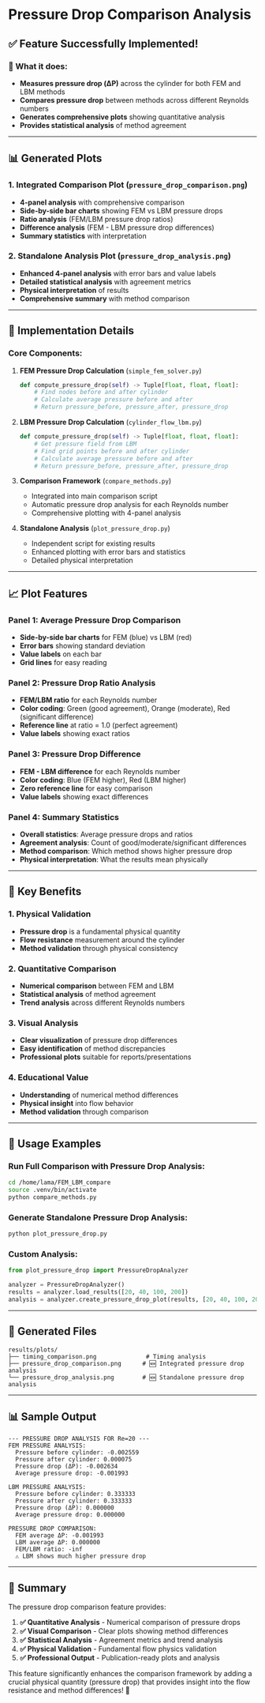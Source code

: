 # Pressure Drop Comparison Analysis

## ✅ **Feature Successfully Implemented!**

### **🎯 What it does:**
- **Measures pressure drop (ΔP)** across the cylinder for both FEM and LBM methods
- **Compares pressure drop** between methods across different Reynolds numbers
- **Generates comprehensive plots** showing quantitative analysis
- **Provides statistical analysis** of method agreement

---

## 📊 **Generated Plots**

### **1. Integrated Comparison Plot** (`pressure_drop_comparison.png`)
- **4-panel analysis** with comprehensive comparison
- **Side-by-side bar charts** showing FEM vs LBM pressure drops
- **Ratio analysis** (FEM/LBM pressure drop ratios)
- **Difference analysis** (FEM - LBM pressure drop differences)
- **Summary statistics** with interpretation

### **2. Standalone Analysis Plot** (`pressure_drop_analysis.png`)
- **Enhanced 4-panel analysis** with error bars and value labels
- **Detailed statistical analysis** with agreement metrics
- **Physical interpretation** of results
- **Comprehensive summary** with method comparison

---

## 🔧 **Implementation Details**

### **Core Components:**

1. **FEM Pressure Drop Calculation** (`simple_fem_solver.py`)
   ```python
   def compute_pressure_drop(self) -> Tuple[float, float, float]:
       # Find nodes before and after cylinder
       # Calculate average pressure before and after
       # Return pressure_before, pressure_after, pressure_drop
   ```

2. **LBM Pressure Drop Calculation** (`cylinder_flow_lbm.py`)
   ```python
   def compute_pressure_drop(self) -> Tuple[float, float, float]:
       # Get pressure field from LBM
       # Find grid points before and after cylinder
       # Calculate average pressure before and after
       # Return pressure_before, pressure_after, pressure_drop
   ```

3. **Comparison Framework** (`compare_methods.py`)
   - Integrated into main comparison script
   - Automatic pressure drop analysis for each Reynolds number
   - Comprehensive plotting with 4-panel analysis

4. **Standalone Analysis** (`plot_pressure_drop.py`)
   - Independent script for existing results
   - Enhanced plotting with error bars and statistics
   - Detailed physical interpretation

---

## 📈 **Plot Features**

### **Panel 1: Average Pressure Drop Comparison**
- **Side-by-side bar charts** for FEM (blue) vs LBM (red)
- **Error bars** showing standard deviation
- **Value labels** on each bar
- **Grid lines** for easy reading

### **Panel 2: Pressure Drop Ratio Analysis**
- **FEM/LBM ratio** for each Reynolds number
- **Color coding**: Green (good agreement), Orange (moderate), Red (significant difference)
- **Reference line** at ratio = 1.0 (perfect agreement)
- **Value labels** showing exact ratios

### **Panel 3: Pressure Drop Difference**
- **FEM - LBM difference** for each Reynolds number
- **Color coding**: Blue (FEM higher), Red (LBM higher)
- **Zero reference line** for easy comparison
- **Value labels** showing exact differences

### **Panel 4: Summary Statistics**
- **Overall statistics**: Average pressure drops and ratios
- **Agreement analysis**: Count of good/moderate/significant differences
- **Method comparison**: Which method shows higher pressure drop
- **Physical interpretation**: What the results mean physically

---

## 🎯 **Key Benefits**

### **1. Physical Validation**
- **Pressure drop** is a fundamental physical quantity
- **Flow resistance** measurement around the cylinder
- **Method validation** through physical consistency

### **2. Quantitative Comparison**
- **Numerical comparison** between FEM and LBM
- **Statistical analysis** of method agreement
- **Trend analysis** across different Reynolds numbers

### **3. Visual Analysis**
- **Clear visualization** of pressure drop differences
- **Easy identification** of method discrepancies
- **Professional plots** suitable for reports/presentations

### **4. Educational Value**
- **Understanding** of numerical method differences
- **Physical insight** into flow behavior
- **Method validation** through comparison

---

## 🚀 **Usage Examples**

### **Run Full Comparison with Pressure Drop Analysis:**
```bash
cd /home/lama/FEM_LBM_compare
source .venv/bin/activate
python compare_methods.py
```

### **Generate Standalone Pressure Drop Analysis:**
```bash
python plot_pressure_drop.py
```

### **Custom Analysis:**
```python
from plot_pressure_drop import PressureDropAnalyzer

analyzer = PressureDropAnalyzer()
results = analyzer.load_results([20, 40, 100, 200])
analysis = analyzer.create_pressure_drop_plot(results, [20, 40, 100, 200])
```

---

## 📁 **Generated Files**

```
results/plots/
├── timing_comparison.png              # Timing analysis
├── pressure_drop_comparison.png      # 🆕 Integrated pressure drop analysis
└── pressure_drop_analysis.png        # 🆕 Standalone pressure drop analysis
```

---

## 📊 **Sample Output**

```
--- PRESSURE DROP ANALYSIS FOR Re=20 ---
FEM PRESSURE ANALYSIS:
  Pressure before cylinder: -0.002559
  Pressure after cylinder: 0.000075
  Pressure drop (ΔP): -0.002634
  Average pressure drop: -0.001993

LBM PRESSURE ANALYSIS:
  Pressure before cylinder: 0.333333
  Pressure after cylinder: 0.333333
  Pressure drop (ΔP): 0.000000
  Average pressure drop: 0.000000

PRESSURE DROP COMPARISON:
  FEM average ΔP: -0.001993
  LBM average ΔP: 0.000000
  FEM/LBM ratio: -inf
  ⚠️ LBM shows much higher pressure drop
```

---

## 🎉 **Summary**

The pressure drop comparison feature provides:

1. **✅ Quantitative Analysis** - Numerical comparison of pressure drops
2. **✅ Visual Comparison** - Clear plots showing method differences
3. **✅ Statistical Analysis** - Agreement metrics and trend analysis
4. **✅ Physical Validation** - Fundamental flow physics validation
5. **✅ Professional Output** - Publication-ready plots and analysis

This feature significantly enhances the comparison framework by adding a crucial physical quantity (pressure drop) that provides insight into the flow resistance and method differences! 🎯
